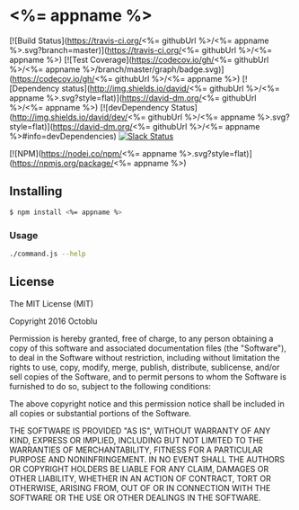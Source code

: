 # <%= appname %>

[![Build Status](https://travis-ci.org/<%= githubUrl %>/<%= appname %>.svg?branch=master)](https://travis-ci.org/<%= githubUrl %>/<%= appname %>)
[![Test Coverage](https://codecov.io/gh/<%= githubUrl %>/<%= appname %>/branch/master/graph/badge.svg)](https://codecov.io/gh/<%= githubUrl %>/<%= appname %>)
[![Dependency status](http://img.shields.io/david/<%= githubUrl %>/<%= appname %>.svg?style=flat)](https://david-dm.org/<%= githubUrl %>/<%= appname %>)
[![devDependency Status](http://img.shields.io/david/dev/<%= githubUrl %>/<%= appname %>.svg?style=flat)](https://david-dm.org/<%= githubUrl %>/<%= appname %>#info=devDependencies)
[![Slack Status](http://community-slack.octoblu.com/badge.svg)](http://community-slack.octoblu.com)

[![NPM](https://nodei.co/npm/<%= appname %>.svg?style=flat)](https://npmjs.org/package/<%= appname %>)

## Installing

```bash
$ npm install <%= appname %>
```

### Usage

```bash
./command.js --help
```

## License

The MIT License (MIT)

Copyright 2016 Octoblu

Permission is hereby granted, free of charge, to any person obtaining a copy
of this software and associated documentation files (the "Software"), to deal
in the Software without restriction, including without limitation the rights
to use, copy, modify, merge, publish, distribute, sublicense, and/or sell
copies of the Software, and to permit persons to whom the Software is
furnished to do so, subject to the following conditions:

The above copyright notice and this permission notice shall be included in all
copies or substantial portions of the Software.

THE SOFTWARE IS PROVIDED "AS IS", WITHOUT WARRANTY OF ANY KIND, EXPRESS OR
IMPLIED, INCLUDING BUT NOT LIMITED TO THE WARRANTIES OF MERCHANTABILITY,
FITNESS FOR A PARTICULAR PURPOSE AND NONINFRINGEMENT. IN NO EVENT SHALL THE
AUTHORS OR COPYRIGHT HOLDERS BE LIABLE FOR ANY CLAIM, DAMAGES OR OTHER
LIABILITY, WHETHER IN AN ACTION OF CONTRACT, TORT OR OTHERWISE, ARISING FROM,
OUT OF OR IN CONNECTION WITH THE SOFTWARE OR THE USE OR OTHER DEALINGS IN THE
SOFTWARE.
